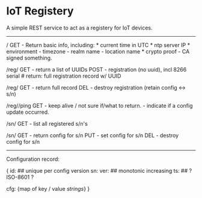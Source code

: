 # IoT Registery

A simple REST service to act as a registery for IoT devices.

----

/
        GET  - Return basic info, including:
                * current time in UTC
                * ntp server IP
                * environment
                  - timezone
                  - realm name
                  - location name
                * crypto proof - CA signed something.

/reg/
        GET - return a list of UUIDs
        POST - registration (no uuid), incl 8266 serial #
               return:  full registration record w/ UUID

/reg/<uuid>
        GET - return full record
        DEL - destroy registration (retain config <-> s/n)

/reg/<uuid>/ping
        GET - keep alive / not sure if/what to return.
              - indicate if a config update occurred.

/sn/
        GET - list all registered s/n's

/sn/<serial-number>
        GET - return config for s/n
        PUT - set config for s/n
        DEL - destroy config for s/n

----

Configuration record:

{
  id:  <uuid>       ## unique per config version
  sn:  <serial-number>
  ver: <version>    ## monotonic increasing
  ts:  <timestamp>  ## ? ISO-8601 ?

  cfg:  {map of key / value _strings_}
}
